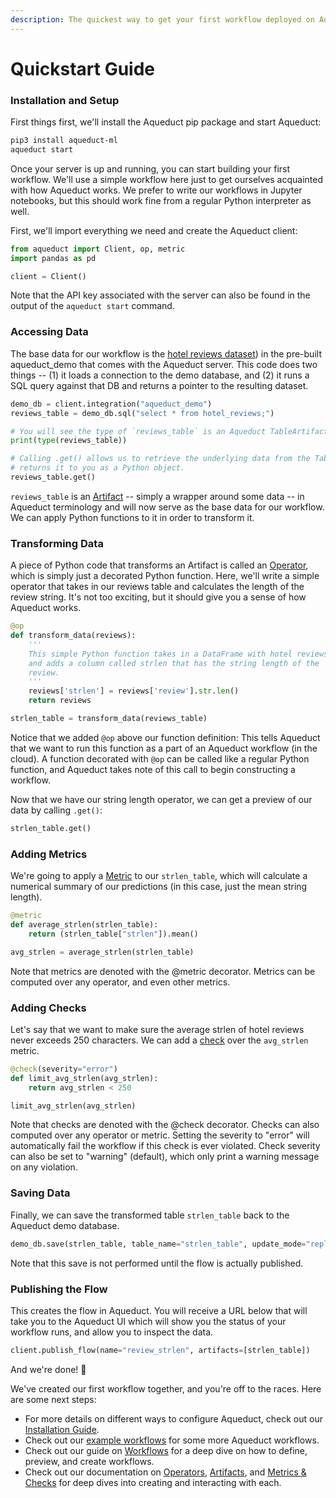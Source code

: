 ```yaml
---
description: The quickest way to get your first workflow deployed on Aqueduct
---
```


# Quickstart Guide

### Installation and Setup

First things first, we'll install the Aqueduct pip package and start Aqueduct:

```bash
pip3 install aqueduct-ml
aqueduct start
```

Once your server is up and running, you can start building your first workflow. We'll use a simple workflow here just to get ourselves acquainted with how Aqueduct works. We prefer to write our workflows in Jupyter notebooks, but this should work fine from a regular Python interpreter as well.

First, we'll import everything we need and create the Aqueduct client:

```python
from aqueduct import Client, op, metric
import pandas as pd

client = Client()

```

Note that the API key associated with the server can also be found in the output of the `aqueduct start` command.

### Accessing Data

The base data for our workflow is the [hotel reviews dataset](integrations/aqueduct-demo-integration.md)) in the pre-built aqueduct_demo that comes with the Aqueduct server. This code does two things -- (1) it loads a connection to the demo database, and (2) it runs a SQL query against that DB and returns a pointer to the resulting dataset.

```python
demo_db = client.integration("aqueduct_demo")
reviews_table = demo_db.sql("select * from hotel_reviews;")

# You will see the type of `reviews_table` is an Aqueduct TableArtifact.
print(type(reviews_table))

# Calling .get() allows us to retrieve the underlying data from the TableArtifact and
# returns it to you as a Python object.
reviews_table.get()
```

`reviews_table` is an [Artifact](artifacts.md) -- simply a wrapper around some data -- in Aqueduct terminology and will now serve as the base data for our workflow. We can apply Python functions to it in order to transform it.

### Transforming Data

A piece of Python code that transforms an Artifact is called an [Operator](operators.md), which is simply just a decorated Python function. Here, we'll write a simple operator that takes in our reviews table and calculates the length of the review string. It's not too exciting, but it should give you a sense of how Aqueduct works.

```python
@op
def transform_data(reviews):
    '''
    This simple Python function takes in a DataFrame with hotel reviews
    and adds a column called strlen that has the string length of the
    review.    
    '''
    reviews['strlen'] = reviews['review'].str.len()
    return reviews

strlen_table = transform_data(reviews_table)
```

Notice that we added `@op` above our function definition: This tells Aqueduct that we want to run this function as a part of an Aqueduct workflow (in the cloud). A function decorated with `@op` can be called like a regular Python function, and Aqueduct takes note of this call to begin constructing a workflow.

Now that we have our string length operator, we can get a preview of our data by calling `.get()`:

```python
strlen_table.get()
```


### Adding Metrics

We're going to apply a [Metric](metrics-and-checks/metrics-measuring-your-predictions/) to our `strlen_table`, which will calculate a numerical summary of our predictions (in this case, just the mean string length).&#x20;

```python
@metric
def average_strlen(strlen_table):
    return (strlen_table["strlen"]).mean()

avg_strlen = average_strlen(strlen_table)
```
Note that metrics are denoted with the @metric decorator. Metrics can be computed over any operator, and even other metrics.

### Adding Checks

Let's say that we want to make sure the average strlen of hotel reviews never exceeds 250 characters. We can add a [check](metrics-and-checks/checks-ensuring-correctness.md) over the `avg_strlen` metric.

```python
@check(severity="error")
def limit_avg_strlen(avg_strlen):
    return avg_strlen < 250

limit_avg_strlen(avg_strlen)
```

Note that checks are denoted with the @check decorator. Checks can also computed over any operator or metric. Setting the severity to "error" will automatically fail the workflow if this check is ever violated. Check severity can also be set to "warning" (default), which only print a warning message on any violation.

### Saving Data

Finally, we can save the transformed table `strlen_table` back to the Aqueduct demo database.

```python
demo_db.save(strlen_table, table_name="strlen_table", update_mode="replace")
```

Note that this save is not performed until the flow is actually published.

### Publishing the Flow

This creates the flow in Aqueduct. You will receive a URL below that will take you to the Aqueduct UI which will show you the status of your workflow runs, and allow you to inspect the data.

```python
client.publish_flow(name="review_strlen", artifacts=[strlen_table])
```

And we're done! 🎉

We've created our first workflow together, and you're off to the races. Here are some next steps:

* For more details on different ways to configure Aqueduct, check out our [Installation Guide](installation-and-deployment.md).
* Check out our [example workflows](example-workflows/) for some more Aqueduct workflows.
* Check out our guide on [Workflows](workflows/) for a deep dive on how to define, preview, and create workflows.
* Check out our documentation on [Operators](operators.md), [Artifacts](artifacts.md), and [Metrics & Checks](metrics-and-checks.md) for deep dives into creating and interacting with each.
